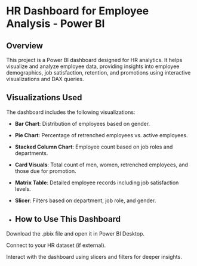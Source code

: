 # HR Dashboard for Employee Analysis - Power BI  

## Overview  
This project is a Power BI dashboard designed for HR analytics. It helps visualize and analyze employee data, providing insights into employee demographics, job satisfaction, retention, and promotions using interactive visualizations and DAX queries.  

## Visualizations Used  
The dashboard includes the following visualizations:  

- **Bar Chart**: Distribution of employees based on gender.  

- **Pie Chart**: Percentage of retrenched employees vs. active employees.  

- **Stacked Column Chart**: Employee count based on job roles and departments.  

- **Card Visuals**: Total count of men, women, retrenched employees, and those due for promotion.  

- **Matrix Table**: Detailed employee records including job satisfaction levels.  

- **Slicer**: Filters based on department, job role, and gender.

- ## How to Use This Dashboard
Download the .pbix file and open it in Power BI Desktop.

Connect to your HR dataset (if external).

Interact with the dashboard using slicers and filters for deeper insights.



